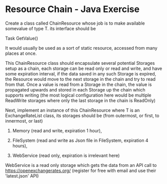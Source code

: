 # Resource Chain - Java Exercise

Create a class called ChainResource whose job is to make available somevalue of type T. its interface should be

Task GetValue()

It would usually be used as a sort of static resource, accessed from many places at once.

This ChainResource class should encapsulate several potential Storages setup as a chain, each storage can be read only or read and write, and have some expiration interval, if the data saved in any such Storage is expired, the Resource would move to the next storage in the chain and try to read from that. Once a value is read from a Storage in the chain, the value is propagated upwards and stored in each Storage up the chain which supports writing (the most logical configuration here would be multiple ReadWrite storages where only the last storage in the chain is ReadOnly)

Next, implement an instance of this ChainResource where T is an ExchangeRateList class, its storages should be (from outermost, or first, to innermost, or last)

1. Memory (read and write, expiration 1 hour),

2. FileSystem (read and write as Json file in FileSystem, expiration 4 hours),

3. WebService (read only, expiration is irrelevant here)

WebService is a read only storage which gets the data from an API call to https://openexchangerates.org/ (register for free with email and use their 'latest.json' API)
